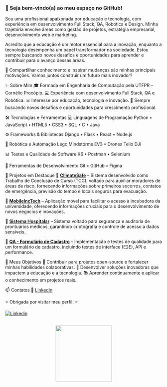### 👋 Seja bem-vindo(a) ao meu espaço no GitHub!
Sou uma profissional apaixonada por educação e tecnologia, com experiência em desenvolvimento Full Stack, QA, Robótica e Design. Minha trajetória envolve áreas como gestão de projetos, estratégia empresarial, desenvolvimento web e marketing.

Acredito que a educação é um motor essencial para a inovação, enquanto a tecnologia desempenha um papel transformador na sociedade. Estou sempre buscando novos desafios e oportunidades para aprender e contribuir para o avanço dessas áreas.

🚀 Compartilhar conhecimento e inspirar mudanças são minhas principais motivações. Vamos juntos construir um futuro mais inovador?

✨ Sobre Mim
🎓 Formada em Engenharia de Computação pela UTFPR – Cornélio Procópio.
💻 Experiência com desenvolvimento Full Stack, QA e Robótica.
📊 Interesse por educação, tecnologia e inovação.
🚀 Sempre buscando novos desafios e oportunidades para crescimento profissional.

🛠️ Tecnologias e Ferramentas
💻 Linguagens de Programação
Python • JavaScript • HTML5 • CSS3 • SQL • C • Java

⚙️ Frameworks & Bibliotecas
Django • Flask • React • Node.js

🤖 Robótica e Automação
Lego Mindstorms EV3 • Drones Tello DJI

📊 Testes e Qualidade de Software
K6 • Postman • Selenium

🔧 Ferramentas de Desenvolvimento
Git • GitHub • Figma

🚀 Projetos em Destaque
📌 **[ClimateSafe](https://github.com/GabrielaBueno/ClimateSafe)** – Sistema desenvolvido como Trabalho de Conclusão de Curso (TCC), voltado para auxiliar moradores de áreas de risco, fornecendo informações sobre primeiros socorros, contatos de emergência, previsão do tempo e locais seguros para evacuação.

📌 **[MobileIncTech](https://github.com/GabrielaBueno/IncTech)** – Aplicação móvel para facilitar o acesso à incubadora da universidade, oferecendo informações cruciais para o desenvolvimento de novos negócios e inovações.

📌 **[Sistema Hospitalar](https://github.com/GabrielaBueno/Sistema-Hospitalar)** – Sistema voltado para segurança e auditoria de prontuários médicos, garantindo criptografia e controle de acesso a dados sensíveis.

📌 **[QA - Formulário de Cadastro](https://github.com/GabrielaBueno/QA-Formulario-de-Cadastro)** – Implementação e testes de qualidade para um formulário de cadastro, incluindo testes de interface (E2E), API e performance.

🎯 Meus Objetivos
🌟 Contribuir para projetos open-source e fortalecer minhas habilidades colaborativas.
🚀 Desenvolver soluções inovadoras que impactem a educação e a tecnologia.
📚 Aprender continuamente e aplicar o conhecimento em projetos reais.

📫 Contatos
📌 [LinkedIn](https://www.linkedin.com/in/gabrielabueno-/)

⭐ Obrigada por visitar meu perfil! ⭐


[![Linkedin](https://img.shields.io/badge/LinkedIn-0077B5?style=for-the-badge&logo=linkedin&logoColor=white)](https://www.linkedin.com/in/gabrielabueno-/)

## 
<div align="center">
  <a href="https://github.com/GabrielaBueno">
  <img height="180em" src="https://github-readme-stats.vercel.app/api/top-langs/?username=GabrielaBueno&layout=compact&theme=chartreuse-dark"/>
</div>

